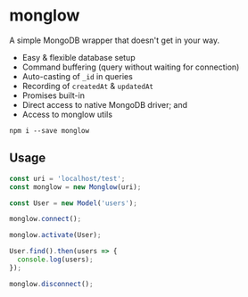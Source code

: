 # monglow

A simple MongoDB wrapper that doesn't get in your way.

- Easy & flexible database setup
- Command buffering (query without waiting for connection)
- Auto-casting of `_id` in queries
- Recording of `createdAt` & `updatedAt`
- Promises built-in
- Direct access to native MongoDB driver; and
- Access to monglow utils

```
npm i --save monglow
```

## Usage

```typescript
const uri = 'localhost/test';
const monglow = new Monglow(uri);

const User = new Model('users');

monglow.connect();

monglow.activate(User);

User.find().then(users => {
  console.log(users);
});

monglow.disconnect();
```
